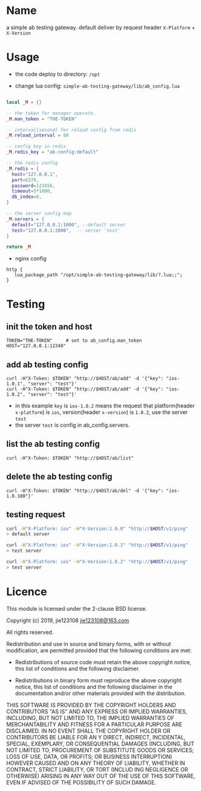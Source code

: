 Name
====

a simple ab testing gateway. 
default deliver by request header `X-Platform` + `X-Version`

# Usage

* the code deploy to directory: `/opt`

* change lua config: `simple-ab-testing-gateway/lib/ab_config.lua`

```lua

local _M = {}

-- the token for manager operate.
_M.man_token = "THE-TOKEN"

-- interval(second) for reload config from redis
_M.reload_interval = 60

-- config key in redis
_M.redis_key = "ab-config:default"

-- the redis config
_M.redis = {
  host="127.0.0.1",
  port=6379,
  password=123456,
  timeout=5*1000,
  db_index=0,
}

-- the server config map
_M.servers = {
  default="127.0.0.1:1000", --default server
  test="127.0.0.1:2000",  -- server 'test'
}

return _M
```

* nginx config

```nginx
http {
   lua_package_path "/opt/simple-ab-testing-gateway/lib/?.lua;;";
}
```


# Testing

## init the token and host
```
TOKEN="THE-TOKEN"     # set to ab_config.man_token
HOST="127.0.0.1:12340"
```

## add ab testing config
```
curl -H"X-Token: $TOKEN" "http://$HOST/ab/add" -d '{"key": "ios-1.0.1", "server": "test"}'
curl -H"X-Token: $TOKEN" "http://$HOST/ab/add" -d '{"key": "ios-1.0.2", "server": "test"}'
```

* in this example `key` is `ios-1.0.2` means the request that platform(header `x-platform`) is `ios`, version(header `x-version`) is `1.0.2`, use the server `test`
* the server `test` is config in ab_config.servers.

## list the ab testing config
```
curl -H"X-Token: $TOKEN" "http://$HOST/ab/list"
```

## delete the ab testing config
```
curl -H"X-Token: $TOKEN" "http://$HOST/ab/del" -d '{"key": "ios-1.0.100"}'
```


## testing request

```bash
curl -H"X-Platform: ios" -H"X-Version:1.0.0" "http://$HOST/v1/ping"
> default server

curl -H"X-Platform: ios" -H"X-Version:1.0.1" "http://$HOST/v1/ping"
> test server

curl -H"X-Platform: ios" -H"X-Version:1.0.2" "http://$HOST/v1/ping"
> test server
```



# Licence

This module is licensed under the 2-clause BSD license.

Copyright (c) 2019, jie123108 <jie123108@163.com>

All rights reserved.

Redistribution and use in source and binary forms, with or without modification, are permitted provided that the following conditions are met:

* Redistributions of source code must retain the above copyright notice, this list of conditions and the following disclaimer.

* Redistributions in binary form must reproduce the above copyright notice, this list of conditions and the following disclaimer in the documentation and/or other materials provided with the distribution.

THIS SOFTWARE IS PROVIDED BY THE COPYRIGHT HOLDERS AND CONTRIBUTORS "AS IS" AND ANY EXPRESS OR IMPLIED WARRANTIES, INCLUDING, BUT NOT LIMITED TO, THE IMPLIED WARRANTIES OF MERCHANTABILITY AND FITNESS FOR A PARTICULAR PURPOSE ARE DISCLAIMED. IN NO EVENT SHALL THE COPYRIGHT HOLDER OR CONTRIBUTORS BE LIABLE FOR AN
Y DIRECT, INDIRECT, INCIDENTAL, SPECIAL, EXEMPLARY, OR CONSEQUENTIAL DAMAGES (INCLUDING, BUT NOT LIMITED TO, PROCUREMENT OF SUBSTITUTE GOODS OR SERVICES; LOSS OF USE, DATA, OR PROFITS; OR BUSINESS INTERRUPTION) HOWEVER CAUSED AND ON ANY THEORY OF LIABILITY, WHETHER IN CONTRACT, STRICT LIABILITY, OR TORT (INCLUD
ING NEGLIGENCE OR OTHERWISE) ARISING IN ANY WAY OUT OF THE USE OF THIS SOFTWARE, EVEN IF ADVISED OF THE POSSIBILITY OF SUCH DAMAGE.

